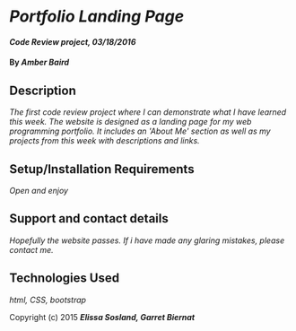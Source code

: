 # _Portfolio Landing Page_

#### _Code Review project, 03/18/2016_

#### By _**Amber Baird**_

## Description

_The first code review project where I can demonstrate what I have learned this week. The website is designed as a landing page for my web programming portfolio. It includes an 'About Me' section as well as my projects from this week with descriptions and links._

## Setup/Installation Requirements

 _Open and enjoy_



## Support and contact details

_Hopefully the website passes. If i have made any glaring mistakes, please contact me._

## Technologies Used

_html, CSS, bootstrap_



Copyright (c) 2015 **_Elissa Sosland, Garret Biernat_**
